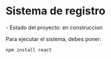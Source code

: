 <h1> Sistema de registro </h1>
- Estado del proyecto: en construccion 

Para ejecutar el sistema, debes poner:

```npm install react```
